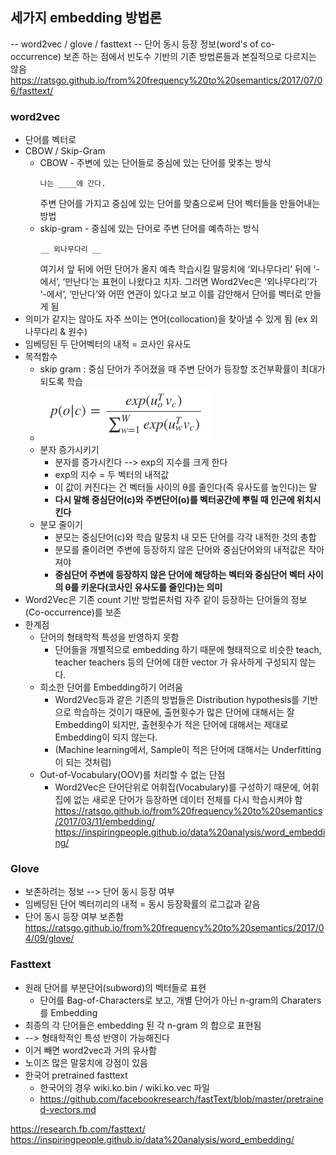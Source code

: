 ## 세가지 embedding 방법론
-- word2vec / glove / fasttext
-- 단어 동시 등장 정보(word's of co-occurrence) 보존 하는 점에서 빈도수 기반의 기존 방법론들과 본질적으로 다르지는 않음
https://ratsgo.github.io/from%20frequency%20to%20semantics/2017/07/06/fasttext/

### word2vec
* 단어를 벡터로
* CBOW / Skip-Gram
	* CBOW - 주변에 있는 단어들로 중심에 있는 단어를 맞추는 방식
		```
		나는 ____에 간다.
		```
		주변 단어를 가지고 중심에 있는 단어를 맞춤으로써 단어 벡터들을 만들어내는 방법
	* skip-gram - 중심에 있는 단어로 주변 단어를 예측하는 방식
		```
		__ 외나무다리 __
		```
		여기서 앞 뒤에 어떤 단어가 올지 예측
		학습시킬 말뭉치에 ‘외나무다리’ 뒤에 ‘-에서’, ‘만난다’는 표현이 나왔다고 치자. 그러면 Word2Vec은 ‘외나무다리’가 ‘-에서’, ‘만난다’와 어떤 연관이 있다고 보고 이를 감안해서 단어를 벡터로 만들게 됨
* 의미가 같지는 않아도 자주 쓰이는 연어(collocation)을 찾아낼 수 있게 됨 (ex 외나무다리 & 원수)
* 임베딩된 두 단어벡터의 내적 = 코사인 유사도
* 목적함수
	* skip gram : 중심 단어가 주어졌을 때 주변 단어가 등장할 조건부확률이 최대가 되도록 학습
	* ![word2vec](images/1_1.png "word2vec")
	* 분자 증가시키기
		* 분자를 증가시킨다 -->  exp의 지수를 크게 한다
		* exp의 지수 = 두 벡터의 내적값
		* 이 값이 커진다는 건 벡터들 사이의 θ를 줄인다(즉 유사도를 높인다)는 말
		* **다시 말해 중심단어(c)와 주변단어(o)를 벡터공간에 뿌릴 때 인근에 위치시킨다**
	* 분모 줄이기
		* 분모는 중심단어(c)와 학습 말뭉치 내 모든 단어를 각각 내적한 것의 총합
		* 분모를 줄이려면 주변에 등장하지 않은 단어와 중심단어와의 내적값은 작아져야 
		* **중심단어 주변에 등장하지 않은 단어에 해당하는 벡터와 중심단어 벡터 사이의 θ를 키운다(코사인 유사도를 줄인다)는 의미**
* Word2Vec은 기존 count 기반 방법론처럼 자주 같이 등장하는 단어들의 정보(Co-occurrence)를 보존
* 한계점
	* 단어의 형태학적 특성을 반영하지 못함
		- 단어들을 개별적으로 embedding 하기 때문에 형태적으로 비슷한 teach, teacher teachers 등의 단어에 대한 vector 가 유사하게 구성되지 않는다.
	* 희소한 단어를 Embedding하기 어려움
		- Word2Vec등과 같은 기존의 방법들은 Distribution hypothesis를 기반으로 학습하는 것이기 때문에, 출현횟수가 많은 단어에 대해서는 잘 Embedding이 되지만, 출현횟수가 적은 단어에 대해서는 제대로 Embedding이 되지 않는다.
		- (Machine learning에서, Sample이 적은 단어에 대해서는 Underfitting이 되는 것처럼)
	* Out-of-Vocabulary(OOV)를 처리할 수 없는 단점 
		- Word2Vec은 단어단위로 어휘집(Vocabulary)를 구성하기 때문에, 어휘집에 없는 새로운 단어가 등장하면 데이터 전체를 다시 학습시켜야 함
https://ratsgo.github.io/from%20frequency%20to%20semantics/2017/03/11/embedding/
https://inspiringpeople.github.io/data%20analysis/word_embedding/


### Glove
* 보존하려는 정보 --> 단어 동시 등장 여부
* 임베딩된 단어 벡터끼리의 내적 = 동시 등장확률의 로그값과 같음
* 단어 동시 등장 여부 보존함
https://ratsgo.github.io/from%20frequency%20to%20semantics/2017/04/09/glove/

### Fasttext
* 원래 단어를 부분단어(subword)의 벡터들로 표현
	* 단어를 Bag-of-Characters로 보고, 개별 단어가 아닌 n-gram의 Charaters를 Embedding
* 최종의 각 단어들은 embedding 된 각 n-gram 의 합으로 표현됨
* --> 형태학적인 특성 반영이 가능해진다
* 이거 빼면 word2vec과 거의 유사함
* 노이즈 많은 말뭉치에 강점이 있음
* 한국어 pretrained fasttext
	* 한국어의 경우 wiki.ko.bin / wiki.ko.vec 파일
	* https://github.com/facebookresearch/fastText/blob/master/pretrained-vectors.md
	
https://research.fb.com/fasttext/
https://inspiringpeople.github.io/data%20analysis/word_embedding/




